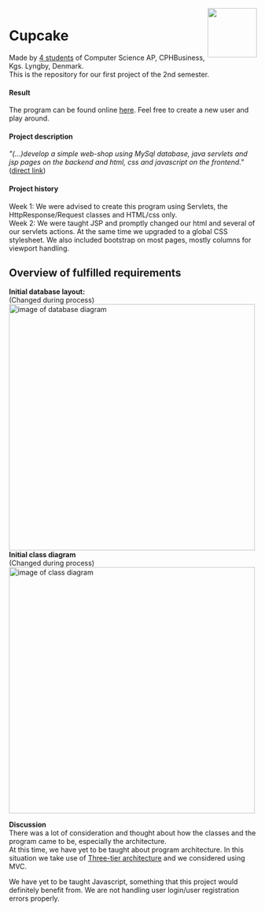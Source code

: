 <img align="right" width="100" height="100" src="https://i.imgur.com/HYFx3gH.png">  

Cupcake
======
Made by [4 students](https://github.com/Castau/CupCake/graphs/contributors) of Computer Science AP, CPHBusiness, Kgs. Lyngby, Denmark.  
This is the repository for our first project of the 2nd semester.  

#### Result  
The program can be found online <a href="http://207.154.233.238/cupcake/" target="blank">here</a>. Feel free to create a new user and play around.

#### Project description  
*"(...)develop a simple web-shop using MySql database, java servlets and jsp pages on the backend and html, css and javascript on the frontend."* ([direct link](https://docs.google.com/document/d/1XKK1GkVE-GtCPGEoVJ2SN4qHpfJnU9j7arugQv2-JfY))

#### Project history
Week 1: We were advised to create this program using Servlets, the HttpResponse/Request classes and HTML/css only.  
Week 2: We were taught JSP and promptly changed our html and several of our servlets actions. At the same time we upgraded to a global CSS stylesheet. We also included bootstrap on most pages, mostly columns for viewport handling.

Overview of fulfilled requirements
----
**Initial database layout:**  
(Changed during process)  
<img src="https://i.imgur.com/Xabkifb.png" alt = "image of database diagram" height="500" width="500"/>  
**Initial class diagram**  
(Changed during process)  
<img src="https://i.imgur.com/EcuRNWZ.png" alt="image of class diagram" height="500" width="500"/>

**Discussion**  
There was a lot of consideration and thought about how the classes and the program came to be, especially the architecture.  
At this time, we have yet to be taught about program architecture. In this situation we take use of [Three-tier architecture](https://en.wikipedia.org/wiki/Multitier_architecture#Three-tier_architecture) and we considered using MVC. 

We have yet to be taught Javascript, something that this project would definitely benefit from. We are not handling user login/user registration errors properly.
